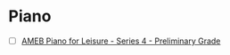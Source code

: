 # Piano

- [ ] [AMEB Piano for Leisure - Series 4 - Preliminary Grade](https://www.youtube.com/playlist?list=PL3LOPpZLofrT2f5wtob1CzbkoLjaLhCv6)
